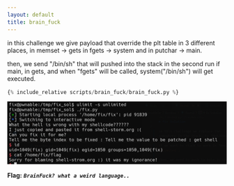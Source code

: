 ```yaml
---
layout: default
title: brain_fuck
---
```




in this challenge we give payload that override the plt table in 3 different places, in memset -> gets
in fgets -> system
and in putchar -> main.

then, we send "/bin/sh" that will pushed into the stack in the second run if main, in gets, and when "fgets" will be called, system("/bin/sh") will get executed. 

```python
{% include_relative scripts/brain_fuck/brain_fuck.py %}
```


![image](./images/fix.png)

**Flag:** ***`BrainFuck? what a weird language..`***
